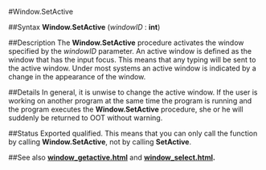 
#Window.SetActive

##Syntax
**Window.SetActive** (*windowID* : **int**)



##Description
The **Window.SetActive** procedure activates the window specified by the *windowID* parameter.
An active window is defined as the window that has the input focus. This means that any typing will be sent to the active window. Under most systems an active window is indicated by a change in the appearance of the window.



##Details
In general, it is unwise to change the active window. If the user is working on another program at the same time the program is running and the program executes the **Window.SetActive** procedure, she or he will suddenly be returned to OOT without warning.



##Status
Exported qualified.
This means that you can only call the function by calling **Window.SetActive**, not by calling **SetActive**.



##See also
**[window_getactive.html](Window.GetActive)** and **[window_select.html](Window.Select).**


